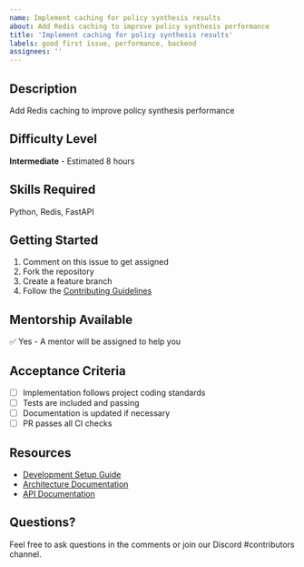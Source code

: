 ```yaml
---
name: Implement caching for policy synthesis results
about: Add Redis caching to improve policy synthesis performance
title: 'Implement caching for policy synthesis results'
labels: good first issue, performance, backend
assignees: ''
---
```


## Description

Add Redis caching to improve policy synthesis performance

## Difficulty Level

**Intermediate** - Estimated 8 hours

## Skills Required

Python, Redis, FastAPI

## Getting Started

1. Comment on this issue to get assigned
2. Fork the repository
3. Create a feature branch
4. Follow the [Contributing Guidelines](../CONTRIBUTING.md)

## Mentorship Available

✅ Yes - A mentor will be assigned to help you

## Acceptance Criteria

- [ ] Implementation follows project coding standards
- [ ] Tests are included and passing
- [ ] Documentation is updated if necessary
- [ ] PR passes all CI checks

## Resources

- [Development Setup Guide](../docs/development/setup.md)
- [Architecture Documentation](../docs/architecture/)
- [API Documentation](../docs/api/)

## Questions?

Feel free to ask questions in the comments or join our Discord #contributors channel.
